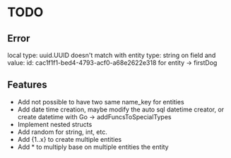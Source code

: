# TODO

## Error

local type: uuid.UUID doesn't match with entity type: string on field and value: id: cac1f1f1-bed4-4793-acf0-a68e2622e318 for entity -> firstDog

## Features

- Add not possible to have two same name_key for entities
- Add date time creation, maybe modify the auto sql datetime creator, or create datetime with Go
 -> addFuncsToSpecialTypes
- Implement nested structs
- Add random for string, int, etc.
- Add {1..x} to create multiple entities
- Add * to multiply base on multiple entities the entity